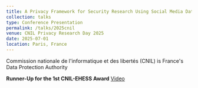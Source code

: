 ```yaml
---
title: A Privacy Framework for Security Research Using Social Media Data
collection: talks
type: Conference Presentation
permalink: /talks/2025cnil
venue: CNIL Privacy Research Day 2025
date: 2025-07-01
location: Paris, France
---
```

Commission nationale de l'informatique et des libertés (CNIL) is France's Data Protection Authority

**Runner-Up for the 1st CNIL-EHESS Award**
[Video](https://www.cnil.fr/en/privacy-research-day-2025#:~:text=The%204th%20edition%20of,%2C%20academics%2C%20and%20public%20authorities.)
